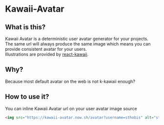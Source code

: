 # Kawaii-Avatar

## What is this?
Kawaii Avatar is a deterministic user avatar generator for your projects.  
The same url will always produce the same image which means you can provide consistent avatar for your users.  
Illustrations are provided by [react-kawaii](https://react-kawaii.now.sh).

## Why?
Because most default avatar on the web is not k-kawaii enough?

## How to use it?
You can inline Kawaii Avatar url on your user avatar image source
```html
<img src="https://kawaii-avatar.now.sh/avatar?username=sthobis" alt="sthobis's avatar" />
```
